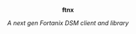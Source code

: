 <p align="center"><strong>ftnx</strong></p>
<p align="center"><em>A next gen Fortanix DSM client and library</em></p>